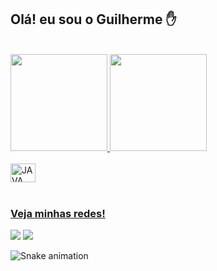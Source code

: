 ## Olá! eu sou o Guilherme :raised_hand:
 <br>
 <div>
   <a href="https://github.com/GuilhermeBrag">
   <img height="155em" src="https://github-readme-stats.vercel.app/api?username=GuilhermeBrag&show_icons=true&theme=merko&include_all_commits=true&count_private=true"/>
   <img height="155em" src="https://github-readme-stats.vercel.app/api/top-langs/?username=GuilhermeBrag&layout=compact&langs_count=6&theme=merko"/>
</div>
<div style="display: inline_block"><br>
  <img align="center" alt="JAVA" height="30" width="40" src="https://img.shields.io/badge/Java-ED8B00?style=for-the-badge&logo=java&logoColor=white">
</div> 
 <br> 
 
 ### Veja minhas redes!
<div> 
  <a href="https://www.instagram.com/guilherme.braga_/" target="_blank"><img src="https://img.shields.io/badge/-Instagram-%23E4405F?style=for-the-badge&logo=instagram&logoColor=white" target="_blank"></a>
  <a href="https://www.linkedin.com/in/guilherme-braga-065162233/" target="blank"><img src="https://img.shields.io/badge/-LinkedIn-%230077B5?style=for-the-badge&logo=linkedin&logoColor=white" target="_blank"></a> 
</div>
 
 ![Snake animation](https://github.com/GuilhermeBrag/GuilhermeBrag/blob/output/github-contribution-grid-snake.svg)
